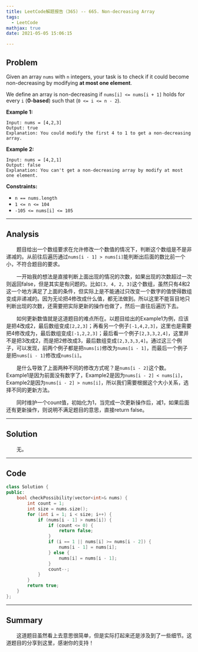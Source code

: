 ```yaml
---
title: LeetCode解题报告（365) -- 665. Non-decreasing Array
tags:
  - LeetCode
mathjax: true
date: 2021-05-05 15:06:15

---
```


## Problem

Given an array `nums` with `n` integers, your task is to check if it could become non-decreasing by modifying **at most one element**.

We define an array is non-decreasing if `nums[i] <= nums[i + 1]` holds for every `i` (**0-based**) such that (`0 <= i <= n - 2`).

<!-- more -->

**Example 1:**

```
Input: nums = [4,2,3]
Output: true
Explanation: You could modify the first 4 to 1 to get a non-decreasing array.
```

**Example 2:**

```
Input: nums = [4,2,1]
Output: false
Explanation: You can't get a non-decreasing array by modify at most one element.
```

**Constraints:**

- `n == nums.length`
- `1 <= n <= 104`
- `-105 <= nums[i] <= 105`

------

## Analysis

&emsp;&emsp;题目给出一个数组要求在允许修改一个数值的情况下，判断这个数组是不是非递减的。从前往后遍历通过`nums[i - 1] > nums[i]`能判断出后面的数比前一个小，不符合题目的要求。

&emsp;&emsp;一开始我的想法是直接判断上面出现的情况的次数，如果出现的次数超过一次则返回false，但是其实是有问题的。比如`[3, 4, 2, 3]`这个数组，虽然只有4和2这一个地方满足了上面的条件，但实际上是不能通过只改变一个数字的值使得数组变成非递减的。因为无论把4修改成什么值，都无法做到。所以这里不能盲目地只判断出现的次数，还需要把实际更新的操作也做了，然后一直往后遍历下去。

&emsp;&emsp;如何更新数值就是这道题目的难点所在。以题目给出的Example1为例，应该是把4改成2，最后数组变成`[2,2,3]`；再看另一个例子`[-1,4,2,3]`，这里也是需要把4修改成为，最后数组变成`[-1,2,2,3]`；最后看一个例子`[2,3,3,2,4]`，这里并不是把3改成2，而是把2修改成3，最后数组变成`[2,3,3,3,4]`。通过这三个例子，可以发现，前两个例子都是把`nums[i]`修改为`nums[i - 1]`，而最后一个例子是把`nums[i - 1]`修改成`nums[i]`。

&emsp;&emsp;是什么导致了上面两种不同的修改方式呢？是`nums[i - 2]`这个数。Example1是因为前面没有数字了，Example2是因为`nums[i - 2] < nums[i]`，Example2是因为`nums[i - 2] > nums[i]`，所以我们需要根据这个大小关系，选择不同的更新方法。

&emsp;&emsp;同时维护一个count值，初始化为1，当完成一次更新操作后，减1，如果后面还有更新操作，则说明不满足题目的意思，直接return false。

------

## Solution

&emsp;&emsp;无。

------

## Code

```c++
class Solution {
public:
    bool checkPossibility(vector<int>& nums) {
        int count = 1;
        int size = nums.size();
        for (int i = 1; i < size; i++) {
            if (nums[i - 1] > nums[i]) {
                if (count <= 0) {
                    return false;
                }
                if (i == 1 || nums[i] >= nums[i - 2]) {
                    nums[i - 1] = nums[i];
                } else {
                    nums[i] = nums[i - 1]; 
                }
                count--;
            }
        }
        return true;
    }
};
```

------

## Summary

&emsp;&emsp;这道题目虽然看上去意思很简单，但是实际打起来还是涉及到了一些细节。这道题目的分享到这里，感谢你的支持！
